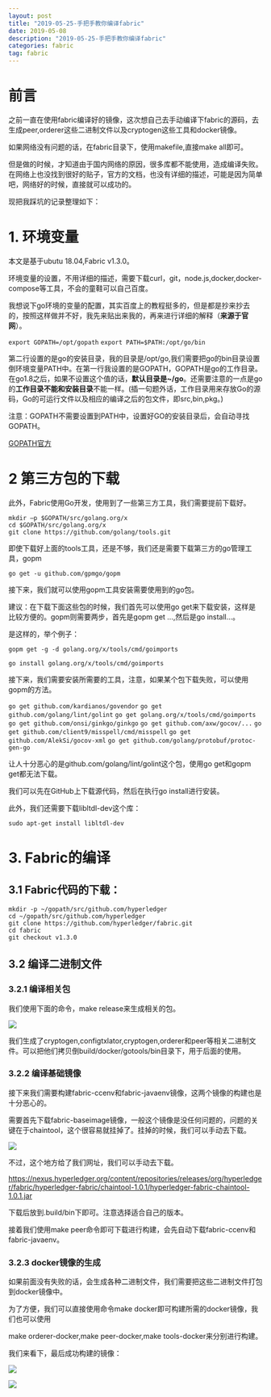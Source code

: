 ```yaml
---
layout: post
title: "2019-05-25-手把手教你编译fabric"
date: 2019-05-08 
description: "2019-05-25-手把手教你编译fabric"
categories: fabric
tag: fabric
--- 
```


# 前言

之前一直在使用fabric编译好的镜像，这次想自己去手动编译下fabric的源码，去生成peer,orderer这些二进制文件以及cryptogen这些工具和docker镜像。

如果网络没有问题的话，在fabric目录下，使用makefile,直接make all即可。

但是做的时候，才知道由于国内网络的原因，很多库都不能使用，造成编译失败。在网络上也没找到很好的贴子，官方的文档，也没有详细的描述，可能是因为简单吧，网络好的时候，直接就可以成功的。

现把我踩坑的记录整理如下：

# 1. 环境变量

本文是基于ubutu 18.04,Fabric v1.3.0。

环境变量的设置，不用详细的描述，需要下载curl，git，node.js,docker,docker-compose等工具，不会的童鞋可以自己百度。

我想说下go环境的变量的配置，其实百度上的教程挺多的，但是都是抄来抄去的，按照这样做并不好，我先来贴出来我的，再来进行详细的解释（**来源于官网**）。

`export GOPATH=/opt/gopath`
`export PATH=$PATH:/opt/go/bin`

第二行设置的是go的安装目录，我的目录是/opt/go,我们需要把go的bin目录设置倒环境变量PATH中。在第一行我设置的是GOPATH，GOPATH是go的工作目录。在go1.8之后，如果不设置这个值的话，**默认目录是~/go**。还需要注意的一点是go的**工作目录不能和安装目录**不能一样。(插一句题外话，工作目录用来存放Go的源码，Go的可运行文件以及相应的编译之后的包文件，即src,bin,pkg。)

注意：GOPATH不需要设置到PATH中，设置好GO的安装目录后，会自动寻找GOPATH。

[GOPATH官方](https://github.com/golang/go/wiki/SettingGOPATH)



# 2 第三方包的下载

此外，Fabric使用Go开发，使用到了一些第三方工具，我们需要提前下载好。

```shell
mkdir –p $GOPATH/src/golang.org/x
cd $GOPATH/src/golang.org/x
git clone https://github.com/golang/tools.git
```

即使下载好上面的tools工具，还是不够，我们还是需要下载第三方的go管理工具，gopm

    go get -u github.com/gpmgo/gopm
接下来，我们就可以使用gopm工具安装需要使用到的go包。

建议：在下载下面这些包的时候，我们首先可以使用go get来下载安装，这样是比较方便的。gopm则需要两步，首先是gopm get ...,然后是go install...。

是这样的，举个例子：

   `gopm get -g -d golang.org/x/tools/cmd/goimports`

   `go install golang.org/x/tools/cmd/goimports`

接下来，我们需要安装所需要的工具，注意，如果某个包下载失败，可以使用gopm的方法。

`go get github.com/kardianos/govendor`
`go get github.com/golang/lint/golint`
`go get golang.org/x/tools/cmd/goimports`
`go get github.com/onsi/ginkgo/ginkgo`
`go get github.com/axw/gocov/...`
`go get github.com/client9/misspell/cmd/misspell`
`go get github.com/AlekSi/gocov-xml`
`go get github.com/golang/protobuf/protoc-gen-go`

让人十分恶心的是github.com/golang/lint/golint这个包，使用go get和gopm get都无法下载。

我们可以先在GitHub上下载源代码，然后在执行go install进行安装。

此外，我们还需要下载libltdl-dev这个库：

```shell
sudo apt-get install libltdl-dev 
```

# 3. Fabric的编译

## 3.1 Fabric代码的下载：

```
mkdir -p ~/gopath/src/github.com/hyperledger 
cd ~/gopath/src/github.com/hyperledger 
git clone https://github.com/hyperledger/fabric.git
cd fabric
git checkout v1.3.0
```

## 3.2 编译二进制文件

### 3.2.1 编译相关包

我们使用下面的命令，make release来生成相关的包。

![](https://img2018.cnblogs.com/blog/1358741/201905/1358741-20190525160831481-1000041102.png)

我们生成了cryptogen,configtxlator,cryptogen,orderer和peer等相关二进制文件。可以把他们拷贝倒build/docker/gotools/bin目录下，用于后面的使用。

### 3.2.2 编译基础镜像

接下来我们需要构建fabric-ccenv和fabric-javaenv镜像，这两个镜像的构建也是十分恶心的。

需要首先下载fabric-baseimage镜像，一般这个镜像是没任何问题的，问题的关键在于chaintool，这个很容易就挂掉了。挂掉的时候，我们可以手动去下载。

![](https://img2018.cnblogs.com/blog/1358741/201905/1358741-20190525162340130-660365624.png)

不过，这个地方给了我们网址，我们可以手动去下载。

https://nexus.hyperledger.org/content/repositories/releases/org/hyperledger/fabric/hyperledger-fabric/chaintool-1.0.1/hyperledger-fabric-chaintool-1.0.1.jar

下载后放到.build/bin下即可。注意选择适合自己的版本。

接着我们使用make peer命令即可下载进行构建，会先自动下载fabric-ccenv和fabric-javaenv。

### 3.2.3 docker镜像的生成

如果前面没有失败的话，会生成各种二进制文件，我们需要把这些二进制文件打包到docker镜像中。

为了方便，我们可以直接使用命令make docker即可构建所需的docker镜像，我们也可以使用

make orderer-docker,make peer-docker,make tools-docker来分别进行构建。

我们来看下，最后成功构建的镜像：

![](https://img2018.cnblogs.com/blog/1358741/201905/1358741-20190525163318691-122165656.png)







![](https://img2018.cnblogs.com/blog/1358741/201905/1358741-20190525161601684-793585247.png)























